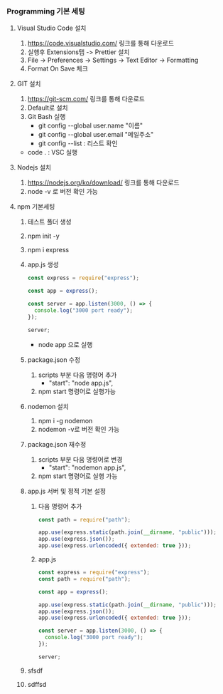 ### Programming 기본 세팅

1. Visual Studio Code 설치

   1. https://code.visualstudio.com/ 링크를 통해 다운로드
   2. 실행후 Extensions탭 -> Prettier 설치
   3. File -> Preferences -> Settings -> Text Editor -> Formatting
   4. Format On Save 체크

2. GIT 설치

   1. https://git-scm.com/ 링크를 통해 다운로드
   2. Default로 설치
   3. Git Bash 실행
      * git config --global user.name "이름"
      * git config --global user.email "메일주소"
      * git config --list : 리스트 확인

   * code . : VSC 실행

3. Nodejs 설치

   1. https://nodejs.org/ko/download/ 링크를 통해 다운로드
   2. node -v 로 버전 확인 가능

4. npm 기본세팅

   1. 테스트 폴더 생성

   2. npm init -y

   3. npm i express

   4. app.js 생성

      ```js
      const express = require("express");
      
      const app = express();
      
      const server = app.listen(3000, () => {
        console.log("3000 port ready");
      });
      
      server;
      ```

      * node app 으로 실행

   5. package.json 수정

      1. scripts 부분 다음 명령어 추가
         * "start": "node app.js",
      2. npm start 명령어로 실행가능

   6. nodemon 설치

      1. npm i -g nodemon
      2.  nodemon -v로 버전 확인 가능

   7. package.json 재수정

      1. scripts 부분 다음 명령어로 변경
         * "start": "nodemon app.js",
      2. npm start 명령어로 실행 가능

   8. app.js 서버 및 정적 기본 설정

      1. 다음 명령어 추가

         ```js
         const path = require("path");
         
         app.use(express.static(path.join(__dirname, "public")));
         app.use(express.json());
         app.use(express.urlencoded({ extended: true }));
         ```

         

      2. app.js

         ```js
         const express = require("express");
         const path = require("path");
         
         const app = express();
         
         app.use(express.static(path.join(__dirname, "public")));
         app.use(express.json());
         app.use(express.urlencoded({ extended: true }));
         
         const server = app.listen(3000, () => {
           console.log("3000 port ready");
         });
         
         server;
         ```

   9. sfsdf

   10. sdffsd